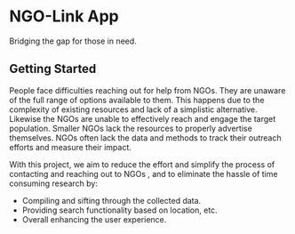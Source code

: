 # NGO-Link App

Bridging the gap for those in need.

## Getting Started

People face difficulties reaching out for help from NGOs. They are unaware of the full range of options available to them. This happens due to the complexity of existing resources and lack of a simplistic alternative. 
Likewise the NGOs are unable to effectively reach and engage the target population.
Smaller NGOs lack the resources to properly advertise themselves. NGOs often lack the data and methods to track their outreach efforts and measure their impact.

With this project, we aim to reduce the effort and simplify the process of contacting and reaching out to NGOs , and to eliminate the hassle of time consuming research by:
- Compiling and sifting through the collected data.
- Providing search functionality based on location, etc.
- Overall enhancing the user experience.
